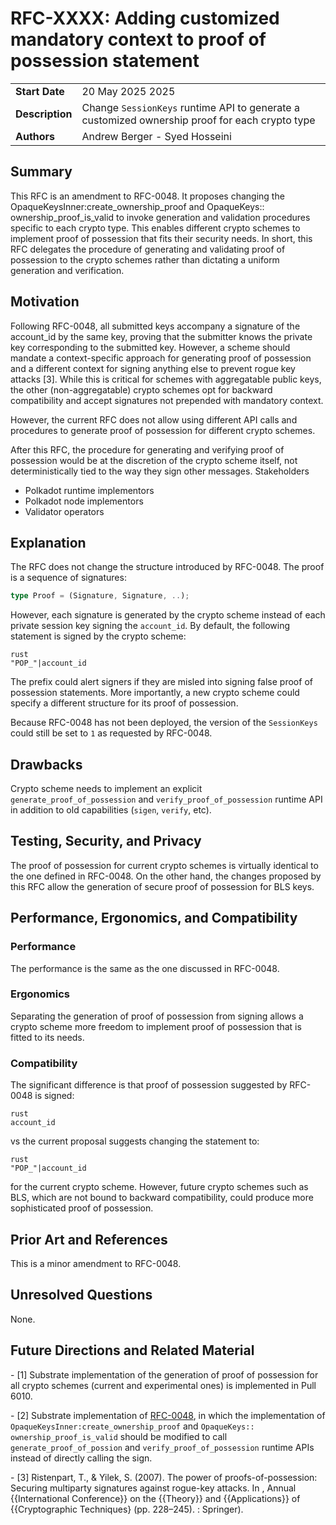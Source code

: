 # RFC-XXXX: Adding customized mandatory context to proof of possession statement

|  |  |
|--|--|
| **Start Date** | 20 May 2025 2025 |
| **Description** | Change `SessionKeys` runtime API to generate a customized ownership proof for each crypto type |
| **Authors** | Andrew Berger - Syed Hosseini |

## Summary

This RFC is an amendment to RFC-0048. It proposes changing the OpaqueKeysInner:create_ownership_proof and OpaqueKeys:: ownership_proof_is_valid to invoke generation and validation procedures specific to each crypto type. This enables different crypto schemes to implement proof of possession that fits their security needs. In short, this RFC delegates the procedure of generating and validating proof of possession to the crypto schemes rather than dictating a uniform generation and verification.

## Motivation

Following RFC-0048, all submitted keys accompany a signature of the account_id by the same key, proving that the submitter knows the private key corresponding to the submitted key. However, a scheme should mandate a context-specific approach for generating proof of possession and a different context for signing anything else to prevent rogue key attacks \[3\]. While this is critical for schemes with aggregatable public keys, the other (non-aggregatable) crypto schemes opt for backward compatibility and accept signatures not prepended with mandatory context.

  
However, the current RFC does not allow using different API calls and procedures to generate proof of possession for different crypto schemes.

After this RFC, the procedure for generating and verifying proof of possession would be at the discretion of the crypto scheme itself, not deterministically tied to the way they sign other messages. Stakeholders

* Polkadot runtime implementors
* Polkadot node implementors
* Validator operators

## Explanation

The RFC does not change the structure introduced by RFC-0048. The proof is a sequence of signatures:

```rust
type Proof = (Signature, Signature, ..);
```

However, each signature is generated by the crypto scheme instead of each private session key signing the `account_id`. By default, the following statement is signed by the crypto scheme:

```
rust
"POP_"|account_id
```

The prefix could alert signers if they are misled into signing false proof of possession statements. More importantly, a new crypto scheme could specify a different structure for its proof of possession.

Because RFC-0048 has not been deployed, the version of the `SessionKeys` could still be set to `1` as requested by RFC-0048.

## Drawbacks

Crypto scheme needs to implement an explicit `generate_proof_of_possession` and `verify_proof_of_possession` runtime API in addition to old capabilities (`sigen`, `verify`, etc).

## Testing, Security, and Privacy

The proof of possession for current crypto schemes is virtually identical to the one defined in RFC-0048. On the other hand, the changes proposed by this RFC allow the generation of secure proof of possession for BLS keys.

## Performance, Ergonomics, and Compatibility

### Performance

The performance is the same as the one discussed in RFC-0048.

### Ergonomics

Separating the generation of proof of possession from signing allows a crypto scheme more freedom to implement proof of possession that is fitted to its needs.

### Compatibility

The significant difference is that proof of possession suggested by  RFC-0048 is signed:

```
rust
account_id
```

vs the current proposal suggests changing the statement to:

```
rust
"POP_"|account_id
```

for the current crypto scheme. However, future crypto schemes such as BLS, which are not bound to backward compatibility, could produce more sophisticated proof of possession.

## Prior Art and References

This is a minor amendment to RFC-0048.

## Unresolved Questions

None.

## Future Directions and Related Material

\- \[1\] Substrate implementation of the generation of proof of possession for all crypto schemes (current and experimental ones) is implemented in Pull 6010.

\- \[2\] Substrate implementation of [RFC-0048](https://github.com/paritytech/polkadot-sdk/pull/1739), in which the implementation of `OpaqueKeysInner:create_ownership_proof` and `OpaqueKeys:: ownership_proof_is_valid` should be modified to call `generate_proof_of_possion` and `verify_proof_of_possession` runtime APIs instead of directly calling the sign.

\- \[3\] Ristenpart, T., & Yilek, S. (2007). The power of proofs-of-possession: Securing multiparty signatures against rogue-key attacks. In , Annual {{International Conference}} on the {{Theory}} and {{Applications}} of {{Cryptographic Techniques} (pp. 228–245). : Springer).